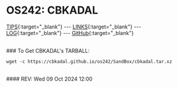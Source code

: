 ---
---

# OS242: CBKADAL

[TIPS](TIPS/){:target="_blank"} --- [LINKS](LINKS/){:target="_blank"} --- [LOG](TXT/mylog.txt){:target="_blank"} --- [GitHub](https://github.com/cbkadal/os242/){:target="_blank"}

<br>
### To Get CBKADAL's TARBALL:

```
wget -c https://cbkadal.github.io/os242/SandBox/cbkadal.tar.xz

```

<br>
#### REV: Wed 09 Oct 2024 12:00
<br>
